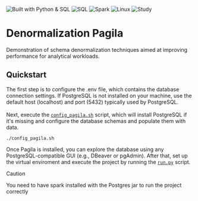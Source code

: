 ![Built with Python & SQL](https://img.shields.io/badge/built%20with-Python-blue)
![SQL](https://img.shields.io/badge/SQL-yellow)
![Spark](https://img.shields.io/badge/Spark-orange)
![Linux](https://img.shields.io/badge/made_for-Linux-FF8A00)
![Study](https://img.shields.io/badge/project-learning-0D9901)

# Denormalization Pagila
Demonstration of schema denormalization techniques aimed at improving performance for analytical workloads.

## Quickstart
The first step is to configure the .env file, which contains the database connection settings. If PostgreSQL is not installed on your machine, use the default host (localhost) and port (5432) typically used by PostgreSQL. <br><br>
Next, execute the [`config_pagila.sh`](config_pagila.sh) script, which will install PostgreSQL if it's missing and configure the database schemas and populate them with data.
```
./config_pagila.sh
```
Once Pagila is installed, you can explore the database using any PostgreSQL-compatible GUI (e.g., DBeaver or pgAdmin). After that, set up the virtual enviroment and execute the project by running the [`run.py`](run.py) script.
> [!Caution]
> You need to have spark installed with the Postgres jar to run the project correctly
